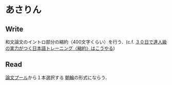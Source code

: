 # あさりん

## Write
和文論文のイントロ部分の縮約（400文字くらい）を行う．(c.f. [３０日で達人級の実力がつく日本語トレーニング〈縮約〉はこうやる](https://readingmonkey.blog.fc2.com/blog-entry-604.html))

## Read
[論文プール](https://docs.google.com/spreadsheets/d/1DnMHNrzvC5gyRczbitti8L7y7RInisfZUWuXKK6ftNY/edit#gid=0)から１本選択する
[朝輪](https://sites.google.com/view/shiraki/2)の形式にならう．
